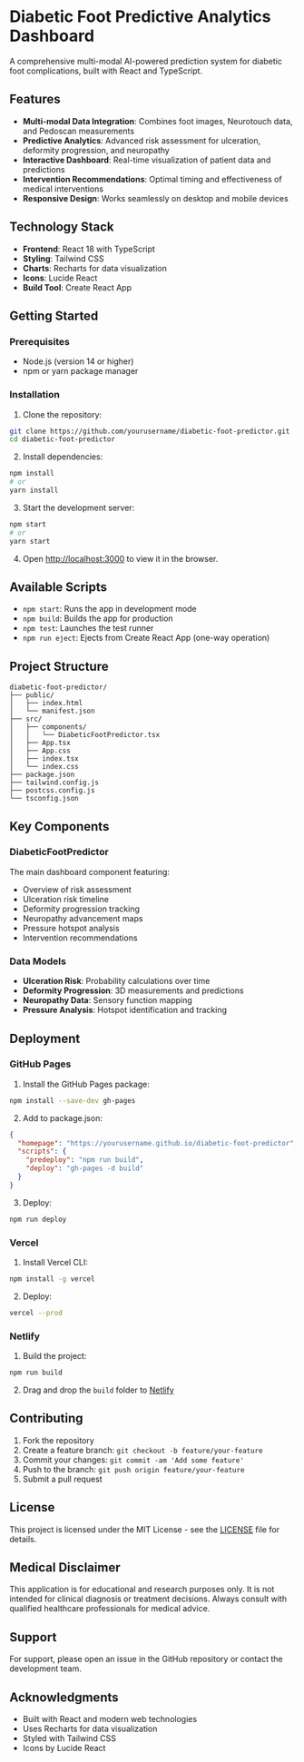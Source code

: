 # Diabetic Foot Predictive Analytics Dashboard

A comprehensive multi-modal AI-powered prediction system for diabetic foot complications, built with React and TypeScript.

## Features

- **Multi-modal Data Integration**: Combines foot images, Neurotouch data, and Pedoscan measurements
- **Predictive Analytics**: Advanced risk assessment for ulceration, deformity progression, and neuropathy
- **Interactive Dashboard**: Real-time visualization of patient data and predictions
- **Intervention Recommendations**: Optimal timing and effectiveness of medical interventions
- **Responsive Design**: Works seamlessly on desktop and mobile devices

## Technology Stack

- **Frontend**: React 18 with TypeScript
- **Styling**: Tailwind CSS
- **Charts**: Recharts for data visualization
- **Icons**: Lucide React
- **Build Tool**: Create React App

## Getting Started

### Prerequisites

- Node.js (version 14 or higher)
- npm or yarn package manager

### Installation

1. Clone the repository:
```bash
git clone https://github.com/yourusername/diabetic-foot-predictor.git
cd diabetic-foot-predictor
```

2. Install dependencies:
```bash
npm install
# or
yarn install
```

3. Start the development server:
```bash
npm start
# or
yarn start
```

4. Open [http://localhost:3000](http://localhost:3000) to view it in the browser.

## Available Scripts

- `npm start`: Runs the app in development mode
- `npm build`: Builds the app for production
- `npm test`: Launches the test runner
- `npm run eject`: Ejects from Create React App (one-way operation)

## Project Structure

```
diabetic-foot-predictor/
├── public/
│   ├── index.html
│   └── manifest.json
├── src/
│   ├── components/
│   │   └── DiabeticFootPredictor.tsx
│   ├── App.tsx
│   ├── App.css
│   ├── index.tsx
│   └── index.css
├── package.json
├── tailwind.config.js
├── postcss.config.js
└── tsconfig.json
```

## Key Components

### DiabeticFootPredictor
The main dashboard component featuring:
- Overview of risk assessment
- Ulceration risk timeline
- Deformity progression tracking
- Neuropathy advancement maps
- Pressure hotspot analysis
- Intervention recommendations

### Data Models
- **Ulceration Risk**: Probability calculations over time
- **Deformity Progression**: 3D measurements and predictions
- **Neuropathy Data**: Sensory function mapping
- **Pressure Analysis**: Hotspot identification and tracking

## Deployment

### GitHub Pages

1. Install the GitHub Pages package:
```bash
npm install --save-dev gh-pages
```

2. Add to package.json:
```json
{
  "homepage": "https://yourusername.github.io/diabetic-foot-predictor",
  "scripts": {
    "predeploy": "npm run build",
    "deploy": "gh-pages -d build"
  }
}
```

3. Deploy:
```bash
npm run deploy
```

### Vercel

1. Install Vercel CLI:
```bash
npm install -g vercel
```

2. Deploy:
```bash
vercel --prod
```

### Netlify

1. Build the project:
```bash
npm run build
```

2. Drag and drop the `build` folder to [Netlify](https://www.netlify.com/)

## Contributing

1. Fork the repository
2. Create a feature branch: `git checkout -b feature/your-feature`
3. Commit your changes: `git commit -am 'Add some feature'`
4. Push to the branch: `git push origin feature/your-feature`
5. Submit a pull request

## License

This project is licensed under the MIT License - see the [LICENSE](LICENSE) file for details.

## Medical Disclaimer

This application is for educational and research purposes only. It is not intended for clinical diagnosis or treatment decisions. Always consult with qualified healthcare professionals for medical advice.

## Support

For support, please open an issue in the GitHub repository or contact the development team.

## Acknowledgments

- Built with React and modern web technologies
- Uses Recharts for data visualization
- Styled with Tailwind CSS
- Icons by Lucide React
